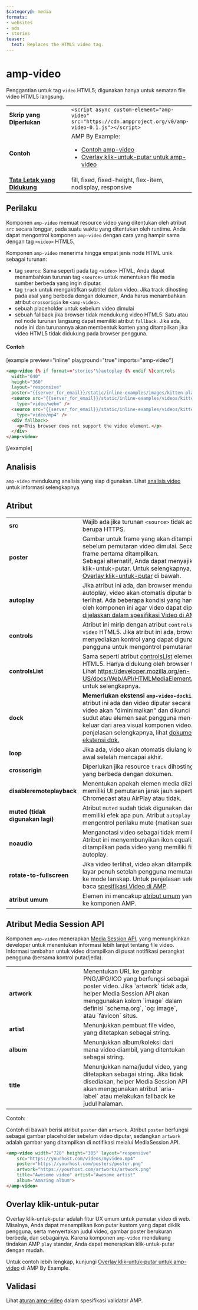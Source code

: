 ```yaml
---
$category@: media
formats:
- websites
- ads
- stories
teaser:
  text: Replaces the HTML5 video tag.
---
```




<!--
       Copyright 2016 The AMP HTML Authors. All Rights Reserved.

       Licensed under the Apache License, Version 2.0 (the "License");
     you may not use this file except in compliance with the License.
     You may obtain a copy of the License at

     http://www.apache.org/licenses/LICENSE-2.0

     Unless required by applicable law or agreed to in writing, software
     distributed under the License is distributed on an "AS-IS" BASIS,
     WITHOUT WARRANTIES OR CONDITIONS OF ANY KIND, either express or implied.
     See the License for the specific language governing permissions and
     limitations under the License.
-->

# amp-video

Penggantian untuk tag `video` HTML5; digunakan hanya untuk sematan file video HTML5 langsung.

<table>
  <tr>
    <td width="40%"><strong>Skrip yang Diperlukan</strong></td>
    <td><code>&lt;script async custom-element="amp-video" src="https://cdn.ampproject.org/v0/amp-video-0.1.js">&lt;/script></code></td>
  </tr>
  <tr>
    <td width="40%"><strong>Contoh</strong></td>
    <td>AMP By Example:<ul>
      <li><a href="https://ampbyexample.com/components/amp-video/">Contoh amp-video</a></li>
      <li><a href="https://ampbyexample.com/advanced/click-to-play_overlay_for_amp-video/">Overlay klik-untuk-putar untuk amp-video</a></li></ul></td>
    </tr>
    <tr>
      <td class="col-fourty"><strong><a href="{{g.doc('/content/amp-dev/documentation/guides-and-tutorials/develop/style_and_layout/control_layout.md', locale=doc.locale).url.path}}">Tata Letak yang Didukung</a></strong></td>
      <td>fill, fixed, fixed-height, flex-item, nodisplay, responsive</td>
    </tr>
  </table>

## Perilaku

Komponen `amp-video` memuat resource video yang ditentukan oleh atribut `src` secara longgar, pada suatu waktu yang ditentukan oleh runtime. Anda dapat mengontrol komponen `amp-video` dengan cara yang hampir sama dengan tag `<video>` HTML5.

Komponen `amp-video` menerima hingga empat jenis node HTML unik sebagai turunan:

* tag `source`: Sama seperti pada tag `<video>` HTML, Anda dapat menambahkan turunan tag `<source>` untuk menentukan file media sumber berbeda yang ingin diputar.
* tag `track` untuk mengaktifkan subtitel dalam video. Jika track dihosting pada asal yang berbeda dengan dokumen, Anda harus menambahkan atribut `crossorigin` ke `<amp-video>`.
* sebuah placeholder untuk sebelum video dimulai
* sebuah fallback jika browser tidak mendukung video HTML5: Satu atau nol node turunan langsung dapat memiliki atribut `fallback`. Jika ada, node ini dan turunannya akan membentuk konten yang ditampilkan jika video HTML5 tidak didukung pada browser pengguna.

#### Contoh

[example preview="inline" playground="true" imports="amp-video"]
```html
<amp-video {% if format=='stories'%}autoplay {% endif %}controls
  width="640"
  height="360"
  layout="responsive"
  poster="{{server_for_email}}/static/inline-examples/images/kitten-playing.png">
  <source src="{{server_for_email}}/static/inline-examples/videos/kitten-playing.webm"
    type="video/webm" />
  <source src="{{server_for_email}}/static/inline-examples/videos/kitten-playing.mp4"
    type="video/mp4" />
  <div fallback>
    <p>This browser does not support the video element.</p>
  </div>
</amp-video>
```
[/example]

## Analisis

`amp-video` mendukung analisis yang siap digunakan. Lihat [analisis video](https://github.com/ampproject/amphtml/blob/master/extensions/amp-analytics/amp-video-analytics.md) untuk informasi selengkapnya.

## Atribut

<table>
  <tr>
    <td width="40%"><strong>src</strong></td>
    <td>Wajib ada jika turunan <code>&lt;source&gt;</code> tidak ada. Harus berupa HTTPS.</td>
  </tr>
  <tr>
    <td width="40%"><strong>poster</strong></td>
    <td>Gambar untuk frame yang akan ditampilkan sebelum pemutaran video dimulai. Secara default, frame pertama ditampilkan.
      <br>
        Sebagai alternatif, Anda dapat menyajikan overlay klik-untuk-putar. Untuk selengkapnya, lihat bagian <a href="#click-to-play-overlay">Overlay klik-untuk-putar</a> di bawah.</td>
      </tr>
      <tr>
        <td width="40%"><strong>autoplay</strong></td>
        <td>Jika atribut ini ada, dan browser mendukung fitur autoplay, video akan otomatis diputar begitu terlihat. Ada beberapa kondisi yang harus dipenuhi oleh komponen ini agar video dapat diputar, <a href="https://github.com/ampproject/amphtml/blob/master/spec/amp-video-interface.md#autoplay">seperti dijelaskan dalam spesifikasi Video di AMP</a>.</td>
      </tr>
      <tr>
        <td width="40%"><strong>controls</strong></td>
        <td>Atribut ini mirip dengan atribut <code>controls</code> dalam <code>video</code> HTML5. Jika atribut ini ada, browser menyediakan kontrol yang dapat digunakan pengguna untuk mengontrol pemutaran video.</td>
      </tr>
      <tr>
        <td width="40%"><strong>controlsList</strong></td>
        <td>Sama seperti atribut <a href="https://developer.mozilla.org/en-US/docs/Web/API/HTMLMediaElement/controlsList">controlsList</a> elemen video HTML5. Hanya didukung oleh browser tertentu. Lihat <a href="https://developer.mozilla.org/en-US/docs/Web/API/HTMLMediaElement/controlsList">https://developer.mozilla.org/en-US/docs/Web/API/HTMLMediaElement/controlsList</a> untuk selengkapnya.</td>
      </tr>
      <tr>
        <td width="40%"><strong>dock</strong></td>
        <td><strong>Memerlukan ekstensi <code>amp-video-docking</code>.</strong> Jika atribut ini ada dan video diputar secara manual, video akan "diminimalkan" dan dikunci ke suatu sudut atau elemen saat pengguna men-scroll keluar dari area visual komponen video.
            Untuk penjelasan selengkapnya, lihat <a href="{{g.doc('/content/amp-dev/documentation/components/reference/amp-video-docking.md', locale=doc.locale).url.path}}">dokumentasi ekstensi dok.</a></td>
        </tr>
        <tr>
          <td width="40%"><strong>loop</strong></td>
          <td>Jika ada, video akan otomatis diulang kembali ke awal setelah mencapai akhir.</td>
        </tr>
        <tr>
          <td width="40%"><strong>crossorigin</strong></td>
          <td>Diperlukan jika resource <code>track</code> dihosting pada asal yang berbeda dengan dokumen.</td>
        </tr>
        <tr>
          <td width="40%"><strong>disableremoteplayback</strong></td>
          <td>Menentukan apakah elemen media diizinkan memiliki UI pemutaran jarak jauh seperti Chromecast atau AirPlay atau tidak.</td>
        </tr>
        <tr>
          <td width="40%"><strong>muted (tidak digunakan lagi)</strong></td>
          <td>Atribut <code>muted</code> sudah tidak digunakan dan tidak lagi memiliki efek apa pun. Atribut <code>autoplay</code> otomatis mengontrol perilaku mute (matikan suara).</td>
        </tr>
        <tr>
          <td width="40%"><strong>noaudio</strong></td>
          <td>Menganotasi video sebagai tidak memiliki audio. Atribut ini menyembunyikan ikon equalizer yang ditampilkan pada video yang memiliki fitur autoplay.</td>
        </tr>
        <tr>
          <td width="40%"><strong>rotate-to-fullscreen</strong></td>
          <td>Jika video terlihat, video akan ditampilkan secara layar penuh setelah pengguna memutar perangkat ke mode lanskap. Untuk penjelasan selengkapnya, baca <a href="https://github.com/ampproject/amphtml/blob/master/spec/amp-video-interface.md#rotate-to-fullscreen">spesifikasi Video di AMP</a>.</td>
        </tr>
        <tr>
          <td width="40%"><strong>atribut umum</strong></td>
          <td>Elemen ini mencakup <a href="{{g.doc('/content/amp-dev/documentation/guides-and-tutorials/learn/common_attributes.md', locale=doc.locale).url.path}}">atribut umum</a> yang diperluas ke komponen AMP.</td>
        </tr>
      </table>

## Atribut Media Session API

Komponen `amp-video` menerapkan [Media Session API](https://developers.google.com/web/updates/2017/02/media-session), yang memungkinkan developer untuk menentukan informasi lebih lanjut tentang file video. Informasi tambahan untuk video ditampilkan di pusat notifikasi perangkat pengguna (bersama kontrol putar/jeda).

<table>
  <tr>
    <td width="40%"><strong>artwork</strong></td>
    <td>Menentukan URL ke gambar PNG/JPG/ICO yang berfungsi sebagai poster video. Jika `artwork` tidak ada, helper Media Session API akan menggunakan kolom `image` dalam definisi `schema.org`, `og: image`, atau `favicon` situs.</td>
  </tr>
  <tr>
    <td width="40%"><strong>artist</strong></td>
    <td>Menunjukkan pembuat file video, yang ditetapkan sebagai string.</td>
  </tr>
  <tr>
    <td width="40%"><strong>album</strong></td>
    <td>Menunjukkan album/koleksi dari mana video diambil, yang ditentukan sebagai string.</td>
  </tr>
  <tr>
    <td width="40%"><strong>title</strong></td>
    <td>Menunjukkan nama/judul video, yang ditetapkan sebagai string. Jika tidak disediakan, helper Media Session API akan menggunakan atribut `aria-label` atau melakukan fallback ke judul halaman.</td>
  </tr>
</table>

Contoh:

Contoh di bawah berisi atribut `poster` dan `artwork`. Atribut `poster` berfungsi sebagai gambar placeholder sebelum video diputar, sedangkan `artwork` adalah gambar yang ditampilkan di notifikasi melalui MediaSession API.

```html
<amp-video width="720" height="305" layout="responsive"
    src="https://yourhost.com/videos/myvideo.mp4"
    poster="https://yourhost.com/posters/poster.png"
    artwork="https://yourhost.com/artworks/artwork.png"
    title="Awesome video" artist="Awesome artist"
    album="Amazing album">
</amp-video>
```

## Overlay klik-untuk-putar

Overlay klik-untuk-putar adalah fitur UX umum untuk pemutar video di web.  Misalnya, Anda dapat menampilkan ikon putar kustom yang dapat diklik pengguna, serta menyertakan judul video, gambar poster berukuran berbeda, dan sebagainya.  Karena komponen `amp-video` mendukung tindakan AMP `play` standar, Anda dapat menerapkan klik-untuk-putar dengan mudah.

Untuk contoh lebih lengkap, kunjungi [Overlay klik-untuk-putar untuk amp-video](https://ampbyexample.com/advanced/click-to-play_overlay_for_amp-video/) di AMP By Example.

## Validasi

Lihat [aturan amp-video](https://github.com/ampproject/amphtml/blob/master/validator/validator-main.protoascii) dalam spesifikasi validator AMP.
